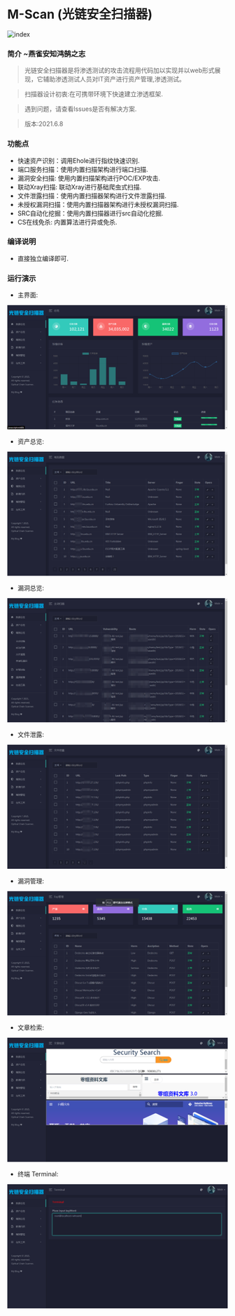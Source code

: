 # M-Scan (光链安全扫描器)
![index](https://img.shields.io/github/stars/M4tir/M-Scan.svg)
### 简介 ~燕雀安知鸿鹄之志
> 光链安全扫描器是将渗透测试的攻击流程用代码加以实现并以web形式展现，它辅助渗透测试人员对IT资产进行资产管理,渗透测试。

> 扫描器设计初衷:在可携带环境下快速建立渗透框架.

> 遇到问题，请查看lssues是否有解决方案.

> 版本:2021.6.8

### 功能点

- 快速资产识别：调用Ehole进行指纹快速识别.
- 端口服务扫描：使用内置扫描架构进行端口扫描.
- 漏洞安全扫描: 使用内置扫描架构进行POC/EXP攻击.
- 联动Xray扫描: 联动Xray进行基础爬虫式扫描.
- 文件泄露扫描：使用内置扫描器架构进行文件泄露扫描.
- 未授权漏洞扫描：使用内置扫描器架构进行未授权漏洞扫描.
- SRC自动化挖掘：使用内置扫描器进行src自动化挖掘.
- CS在线免杀: 内置算法进行异或免杀.

### 编译说明

- 直接独立编译即可.

### 运行演示

- 主界面:

![index](https://github.com/M4tir/M-Scan/blob/main/image/1.png)

- 资产总览:

![index](https://github.com/M4tir/M-Scan/blob/main/image/2.png)

- 漏洞总览:

![index](https://github.com/M4tir/M-Scan/blob/main/image/3.png)

- 文件泄露:

![index](https://github.com/M4tir/M-Scan/blob/main/image/4.png)

- 漏洞管理:

![index](https://github.com/M4tir/M-Scan/blob/main/image/6.png)

- 文章检索:

![index](https://github.com/M4tir/M-Scan/blob/main/image/7.png)

- 终端 Terminal:

![index](https://github.com/M4tir/M-Scan/blob/main/image/8.png)